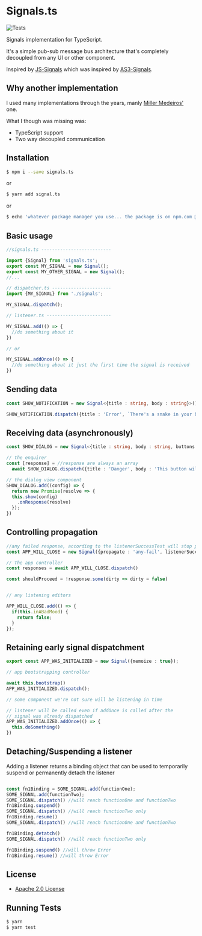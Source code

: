 # Signals.ts

![Tests](https://github.com/cleverplatypus/signals-ts/actions/workflows/test.yml/badge.svg)


Signals implementation for TypeScript.

It's a simple pub-sub message bus architecture that's completely decoupled from any UI or other component.

Inspired by [JS-Signals](https://github.com/millermedeiros/js-signals) which was inspired by [AS3-Signals](https://github.com/robertpenner/as3-signals).

## Why another implementation
I used many implementations through the years, manly [Miller Medeiros'](https://github.com/millermedeiros/js-signals) one.

What I though was missing was:
- TypeScript support 
- Two way decoupled communication


## Installation

```sh
$ npm i --save signals.ts
```
or

```sh
$ yarn add signal.ts
```

or
```sh
$ echo 'whatever package manager you use... the package is on npm.com 🙂'
```

## Basic usage


```ts
//signals.ts --------------------------

import {Signal} from 'signals.ts';
export const MY_SIGNAL = new Signal();
export const MY_OTHER_SIGNAL = new Signal();
//...
```

```ts
// dispatcher.ts ----------------------
import {MY_SIGNAL} from './signals';

MY_SIGNAL.dispatch();
```

```ts
// listener.ts ------------------------

MY_SIGNAL.add(() => {
  //do something about it
})

// or

MY_SIGNAL.addOnce(() => {
  //do something about it just the first time the signal is received
})
```

## Sending data

```ts
const SHOW_NOTIFICATION = new Signal<{title : string, body : string}>();

SHOW_NOTIFICATION.dispatch({title : 'Error', `There's a snake in your boot`});
```

## Receiving data (asynchronously)
```ts
const SHOW_DIALOG = new Signal<{title : string, body : string, buttons : Array<'ok' | 'cancel' | 'yes' | 'no'>}>();
```

```ts
// the enquirer
const [response] = //response are always an array
  await SHOW_DIALOG.dispatch({title : 'Danger', body : 'This button will destroy the world. Do you want to proceed?', buttons : ['yes', 'no']})
```

```ts
// the dialog view component
SHOW_DIALOG.add((config) => {
  return new Promise(resolve => {
  this.show(config)
    .onResponse(resolve)
  });
})
```

## Controlling propagation
```ts
//any failed response, according to the listenerSuccessTest will stop propagation
const APP_WILL_CLOSE = new Signal({propagate : 'any-fail', listenerSuccessTest: val => val === true})
```

```ts
// The app controller
const responses = await APP_WILL_CLOSE.dispatch()

const shouldProceed = !response.some(dirty => dirty = false)


// any listening editors

APP_WILL_CLOSE.add(() => {
  if(this.inABadMood) {
    return false;
  }
});

```

## Retaining early signal dispatchment

```ts
export const APP_WAS_INITIALIZED = new Signal({memoize : true});
```

```ts
// app bootstrapping controller

await this.bootstrap()
APP_WAS_INITIALIZED.dispatch();
```

```ts
// some component we're not sure will be listening in time

// listener will be called even if addOnce is called after the 
// signal was already dispatched
APP_WAS_INITIALIZED.addOnce(() => {
  this.doSomething()
})
```

## Detaching/Suspending a listener
Adding a listener returns a binding object that can be used to temporarily suspend or permanently detach the listener
```ts

const fn1Binding = SOME_SIGNAL.add(functionOne);
SOME_SIGNAL.add(functionTwo);
SOME_SIGNAL.dispatch() //will reach functionOne and functionTwo
fn1Binding.suspend()
SOME_SIGNAL.dispatch() //will reach functionTwo only
fn1Binding.resume()
SOME_SIGNAL.dispatch() //will reach functionOne and functionTwo

fn1Binding.detatch()
SOME_SIGNAL.dispatch() //will reach functionTwo only

fn1Binding.suspend() //will throw Error
fn1Binding.resume() //will throw Error
```


## License ##

 * [Apache 2.0 License](https://opensource.org/license/apache-2-0/)


## Running Tests ##

```sh
$ yarn
$ yarn test
